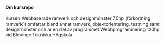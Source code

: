 <h4><i class='fas fa-info'></i> Om kursrepo</h4>

Kursen Webbaserade ramverk och designmönster 7,5hp (förkortning ramverk1) omfattar bland annat ramverk, objektorientering, testning samt designmönster och är en del av programmet Webbprogrammering 120hp vid Blekinge Tekniska Högskola.